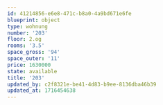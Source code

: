 ```yaml
---
id: 41214856-e6e8-471c-b8a0-4a9bd671e6fe
blueprint: object
type: wohnung
number: '203'
floor: 2.og
rooms: '3.5'
space_gross: '94'
space_outer: '11'
price: 1630000
state: available
title: '203'
updated_by: c2f8321e-be41-4d83-b9ee-8136dba46b39
updated_at: 1716454638
---
```

